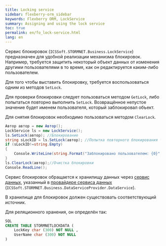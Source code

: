 ```yaml
---
title: Locking service
sidebar: flexberry-orm_sidebar
keywords: Flexberry ORM, LockService
summary: Assigning and using the lock service
toc: true
permalink: en/fo_lock-service.html
lang: en
---
```


Сервис блокировок (`ICSSoft.STORMNET.Business.LockService`) предназначен для удобной реализации механизма блокировок. Например, требуется защитить некоторый объект данных от изменения другими пользователями в то время, как он редактируется каким-либо пользователем.

Для того чтобы выставить блокировку, требуется воспользоваться одним из методов `SetLock`.

Для проверки блокировки следует пользоваться методом `GetLock`, либо попытаться повторно выполнить `SetLock`. Возвращённое непустое значение будет именем пользователя, который заблокировал объект.

Для снятия блокировок необходимо пользоваться методом `ClearLock`.

```csharp
Автор автор = new Автор();
LockService ls = new LockService();
ls.SetLock(автор); //Блокирование
string sLockID = ls.SetLock(автор); //Попытка повторного блокирования того же объекта
if (sLockID!=string.Empty)
{
	Console.WriteLine(string.Format("Заблокировано пользователем: {0}", sLockID));
}
ls.ClearLock(автор);//Очистка блокировки
Console.ReadLine();
```

Сервис блокировок обращается к хранилищу данных через [сервис данных](fo_data-service.html), указанный в [провайдере сервиса данных](fo_data-service-provider-data-service.html) (`ICSSoft.STORMNET.Business.DataServiceProvider.DataService`).

В хранилище для блокировок должен существовать соответствующий источник.

Для реляционного хранения, он определён так:

``` sql
SQL
CREATE TABLE STORMNETLOCKDATA (
	LockKey char (300) NOT NULL ,
	UserName char (300) NOT NULL 
)
```
